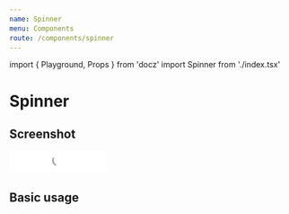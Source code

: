 ```yaml
---
name: Spinner
menu: Components
route: /components/spinner
---
```


import { Playground, Props } from 'docz'
import Spinner from './index.tsx'

# Spinner

<Props of={Spinner} />

## Screenshot

![Spinner](https://github.com/Doctor-Strange/Otoli-Docz-mage/blob/master/Spinner.png?raw=true)

## Basic usage

<Playground>
  <Spinner display="block" width={21} color="#9E9E9E" />
</Playground>
